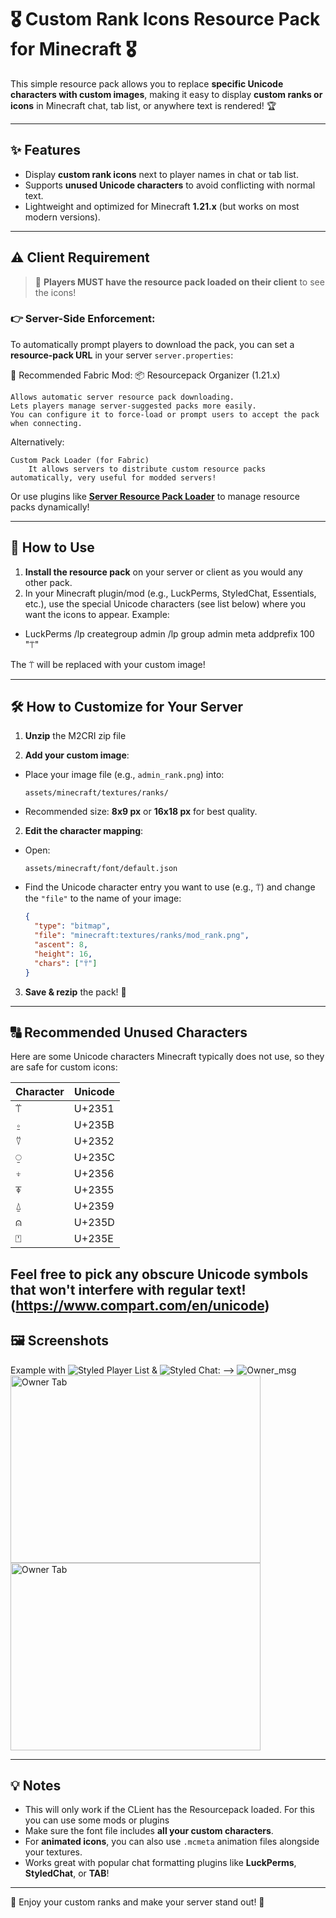 # 🎖️ Custom Rank Icons Resource Pack for Minecraft 🎖️

This simple resource pack allows you to replace **specific Unicode characters with custom images**, making it easy to display **custom ranks or icons** in Minecraft chat, tab list, or anywhere text is rendered! 🏆

---

## ✨ Features
- Display **custom rank icons** next to player names in chat or tab list.
- Supports **unused Unicode characters** to avoid conflicting with normal text.
- Lightweight and optimized for Minecraft **1.21.x** (but works on most modern versions).

---

## ⚠️ Client Requirement
> 📝 **Players MUST have the resource pack loaded on their client** to see the icons!

### 👉 Server-Side Enforcement:
To automatically prompt players to download the pack, you can set a **resource-pack URL** in your server `server.properties`:

🔌 Recommended Fabric Mod:
📦 Resourcepack Organizer (1.21.x)

    Allows automatic server resource pack downloading.
    Lets players manage server-suggested packs more easily.
    You can configure it to force-load or prompt users to accept the pack when connecting.

Alternatively:

    Custom Pack Loader (for Fabric)
        It allows servers to distribute custom resource packs automatically, very useful for modded servers!

Or use plugins like **[Server Resource Pack Loader](https://www.spigotmc.org/resources/81208/)** to manage resource packs dynamically!


---

## 🚀 How to Use

1. **Install the resource pack** on your server or client as you would any other pack.
2. In your Minecraft plugin/mod (e.g., LuckPerms, StyledChat, Essentials, etc.), use the special Unicode characters (see list below) where you want the icons to appear. Example:
  -  LuckPerms
    /lp creategroup admin
    /lp group admin meta addprefix 100 "⍡"

The ⍡ will be replaced with your custom image!

---

## 🛠️ How to Customize for Your Server

1. **Unzip** the M2CRI zip file

2. **Add your custom image**:
- Place your image file (e.g., `admin_rank.png`) into:
  ```
  assets/minecraft/textures/ranks/
  ```
- Recommended size: **8x9 px** or **16x18 px** for best quality.

2. **Edit the character mapping**:
- Open:
  ```
  assets/minecraft/font/default.json
  ```
- Find the Unicode character entry you want to use (e.g., ⍡) and change the `"file"` to the name of your image:
  ```json
  {
    "type": "bitmap",
    "file": "minecraft:textures/ranks/mod_rank.png",
    "ascent": 8,
    "height": 16,
    "chars": ["⍡"]
  }
  ```

3. **Save & rezip** the pack! 🎉

---

## 🔠 Recommended Unused Characters

Here are some Unicode characters Minecraft typically does not use, so they are safe for custom icons:

| Character | Unicode |
|-----------|---------|
| ⍡         | U+2351  |
| ⍛         | U+235B  |
| ⍢         | U+2352  |
| ⍜         | U+235C  |
| ⍖         | U+2356  |
| ⍕         | U+2355  |
| ⍙         | U+2359  |
| ⍝         | U+235D  |
| ⍞         | U+235E  |


Feel free to pick any **obscure Unicode symbols** that won't interfere with regular text!
(https://www.compart.com/en/unicode)
---

## 🖼️ Screenshots
Example with ![Styled Player List](https://www.curseforge.com/minecraft/mc-mods/styled-player-list) & ![Styled Chat](https://www.curseforge.com/minecraft/mc-mods/styled-chat): -->
![Owner_msg](https://github.com/user-attachments/assets/a5f7f936-0384-4a0b-9f05-7a841d92c9dc)
<img src="https://github.com/user-attachments/assets/66d85741-b1b2-4f2e-969a-6e0b47923291" alt="Owner Tab" width="400" height="300">
<img src="https://github.com/user-attachments/assets/037d1a9d-d70f-468a-a905-175d33fad054" alt="Owner Tab" width="400" height="300">


---

## 💡 Notes
- This will only work if the CLient has the Resourcepack loaded. For this you can use some mods or plugins
- Make sure the font file includes **all your custom characters**.
- For **animated icons**, you can also use `.mcmeta` animation files alongside your textures.
- Works great with popular chat formatting plugins like **LuckPerms**, **StyledChat**, or **TAB**!

---

🎉 Enjoy your custom ranks and make your server stand out! 🚀

